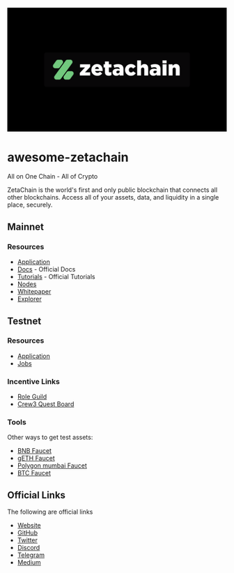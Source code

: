 ![](./zetachain-logo.png)

# awesome-zetachain
All on One Chain - All of Crypto

ZetaChain is the world's first and only public blockchain that connects all other blockchains. Access all of your 
assets, data, and liquidity in a single place, securely.

## Mainnet

### Resources
- [Application](https://labs.zetachain.com/leaderboard?code=uHBgwPutNrhhANf_hRskq)
- [Docs](https://www.zetachain.com/docs/) - Official Docs
- [Tutorials](https://www.zetachain.com/docs/developers/overview/) - Official Tutorials
- [Nodes](https://www.zetachain.com/docs/nodes/technical-requirements/)
- [Whitepaper](https://www.zetachain.com/whitepaper.pdf)
- [Explorer](https://explorer.zetachain.com/)

## Testnet

### Resources

- [Application](https://labs.zetachain.com/leaderboard?code=uHBgwPutNrhhANf_hRskq)
- [Jobs](https://zetachain.notion.site/Work-With-ZetaChain-5023467bea594d9c83e54e81a1afa97b)


### Incentive Links

- [Role Guild](https://guild.xyz/zetachain)
- [Crew3 Quest Board](https://crew3.xyz/c/zetachain/invite/FLWlBMdJLCMdV1PrwQ1dY)


### Tools
Other ways to get test assets:
- [BNB Faucet](https://testnet.binance.org/faucet-smart)
- [gETH Faucet](https://goerlifaucet.com/)
- [Polygon mumbai Faucet](https://mumbaifaucet.com/)
- [BTC Faucet](https://bitcoinfaucet.uo1.net/)


## Official Links

The following are official links

- [Website](https://www.zetachain.com/)
- [GitHub](https://github.com/zeta-chain)
- [Twitter](https://twitter.com/zetablockchain)
- [Discord](https://discord.com/invite/zetachain)
- [Telegram](https://t.me/zetachainofficial)
- [Medium](https://www.blog.zetachain.com/)
